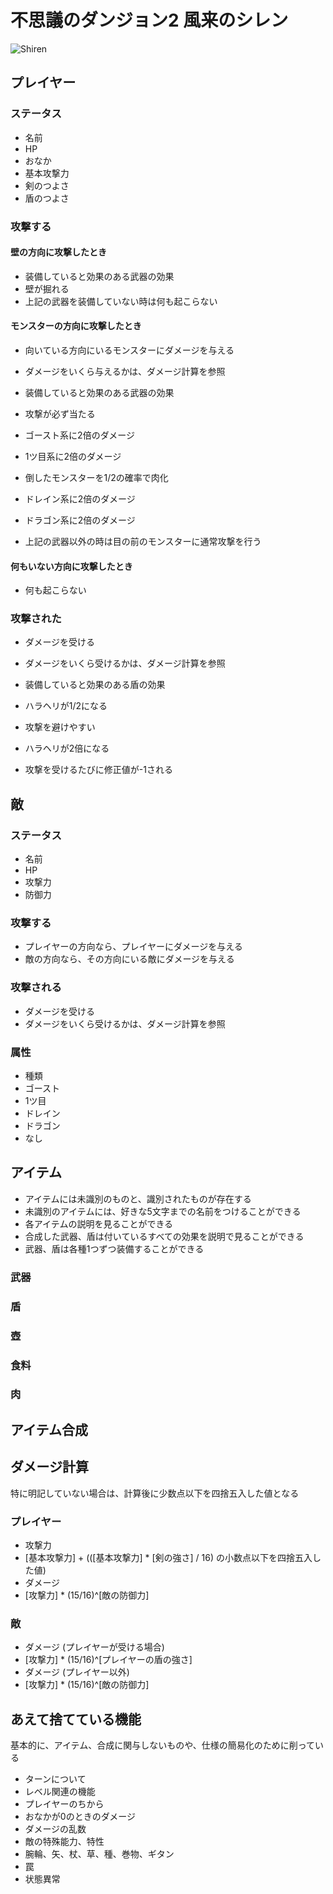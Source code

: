 # 不思議のダンジョン2 風来のシレン

![Shiren](http://blog-imgs-27.fc2.com/d/o/u/doughtful/shiren02.gif)

## プレイヤー

### ステータス

* 名前
* HP
* おなか
* 基本攻撃力
* 剣のつよさ
* 盾のつよさ


### 攻撃する

#### 壁の方向に攻撃したとき

* 装備していると効果のある武器の効果
 * 壁が掘れる
* 上記の武器を装備していない時は何も起こらない

#### モンスターの方向に攻撃したとき

* 向いている方向にいるモンスターにダメージを与える
 * ダメージをいくら与えるかは、ダメージ計算を参照

* 装備していると効果のある武器の効果
 * 攻撃が必ず当たる
 * ゴースト系に2倍のダメージ
 * 1ツ目系に2倍のダメージ
 * 倒したモンスターを1/2の確率で肉化
 * ドレイン系に2倍のダメージ
 * ドラゴン系に2倍のダメージ
* 上記の武器以外の時は目の前のモンスターに通常攻撃を行う

#### 何もいない方向に攻撃したとき

* 何も起こらない

### 攻撃された

* ダメージを受ける
 * ダメージをいくら受けるかは、ダメージ計算を参照

* 装備していると効果のある盾の効果
 * ハラヘリが1/2になる
 * 攻撃を避けやすい
 * ハラヘリが2倍になる
 * 攻撃を受けるたびに修正値が-1される


## 敵

### ステータス

* 名前
* HP
* 攻撃力
* 防御力


### 攻撃する

* プレイヤーの方向なら、プレイヤーにダメージを与える
* 敵の方向なら、その方向にいる敵にダメージを与える

### 攻撃される

* ダメージを受ける
 * ダメージをいくら受けるかは、ダメージ計算を参照

### 属性

* 種類
 * ゴースト
 * 1ツ目
 * ドレイン
 * ドラゴン
 * なし


## アイテム

* アイテムには未識別のものと、識別されたものが存在する
* 未識別のアイテムには、好きな5文字までの名前をつけることができる
* 各アイテムの説明を見ることができる
* 合成した武器、盾は付いているすべての効果を説明で見ることができる
* 武器、盾は各種1つずつ装備することができる

### 武器

### 盾

### 壺

### 食料

### 肉


## アイテム合成


## ダメージ計算

特に明記していない場合は、計算後に少数点以下を四捨五入した値となる

### プレイヤー

* 攻撃力
 * [基本攻撃力] + (([基本攻撃力] * [剣の強さ] / 16) の小数点以下を四捨五入した値)
* ダメージ
 * [攻撃力] * (15/16)^[敵の防御力]

### 敵

* ダメージ (プレイヤーが受ける場合)
 * [攻撃力] * (15/16)^[プレイヤーの盾の強さ]
* ダメージ (プレイヤー以外)
 * [攻撃力] * (15/16)^[敵の防御力]


## あえて捨てている機能

基本的に、アイテム、合成に関与しないものや、仕様の簡易化のために削っている

* ターンについて
* レベル関連の機能
* プレイヤーのちから
* おなかが0のときのダメージ
* ダメージの乱数
* 敵の特殊能力、特性
* 腕輪、矢、杖、草、種、巻物、ギタン
* 罠
* 状態異常
